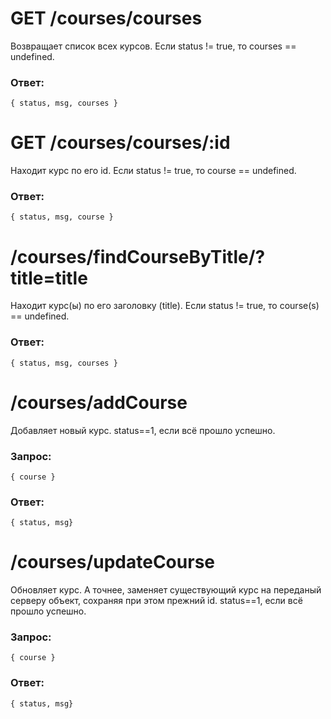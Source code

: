 # GET /courses/courses
Возвращает список всех курсов. Если status != true, то courses == undefined.
### Ответ:
`{ status, msg, courses }`

# GET /courses/courses/:id
Находит курс по его id. Если status != true, то course == undefined.
### Ответ:  
`{ status, msg, course }`

# /courses/findCourseByTitle/?title=title
Находит курс(ы) по его заголовку (title). Если status != true, то course(s) == undefined.
### Ответ:
`{ status, msg, courses }`

# /courses/addCourse
Добавляет новый курс. status==1, если всё прошло успешно.
### Запрос: 
`{ course }`
### Ответ:
`{ status, msg}`

# /courses/updateCourse
Обновляет курс. А точнее, заменяет существующий курс на переданый серверу объект, сохраняя при этом прежний id. status==1, если всё прошло успешно.
### Запрос: 
`{ course }`
### Ответ:
`{ status, msg}`
